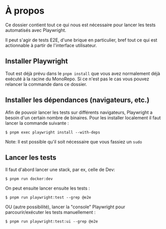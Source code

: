 # À propos

Ce dossier contient tout ce qui nous est nécessaire pour lancer les tests automatisés avec Playwright.

Il peut s'agir de tests E2E, d'une brique en particulier, bref tout ce qui est actionnable à partir de l'interface utilisateur.

## Installer Playwright

Tout est déjà prévu dans le `pnpm install` que vous avez normalement déjà exécuté à la racine du MonoRepo. Si ce n'est pas le cas vous pouvez relancer la commande dans ce dossier.

## Installer les dépendances (navigateurs, etc.)

Afin de pouvoir lancer les tests sur différents navigateurs, Playwright a besoin d'un certain nombre de binaires.
Pour les installer localement il faut lancer la commande suivante :

```shell
$ pnpm exec playwright install --with-deps
```

Note: Il est possible qu'il soit nécessaire que vous fassiez un `sudo`

## Lancer les tests

Il faut d'abord lancer une stack, par ex, celle de Dev:

```shell
$ pnpm run docker:dev
```
On peut ensuite lancer ensuite les tests :

```shell
$ pnpm run playwright:test --grep @e2e
```

OU (autre possibilité), lancer la "console" Playwright pour parcourir/exécuter les tests manuellement :

```shell
$ pnpm run playwright:test:ui --grep @e2e
```
